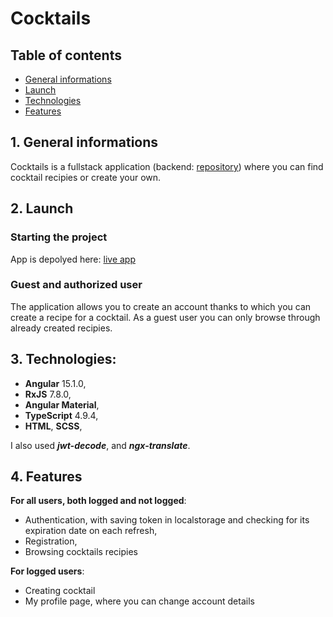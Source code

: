 # Cocktails
## Table of contents
* [General informations](#1-general-informations)
* [Launch](#2-launch)
* [Technologies](#3-technologies)
* [Features](#4-features)

## 1. General informations
  Cocktails is a fullstack application (backend: [repository](https://github.com/maciekw129/cocktails_rest)) where you can find cocktail recipies or create your own.

## 2. Launch
### Starting the project
  App is depolyed here: [live app](https://cocktails-front.vercel.app)
### Guest and authorized user
  The application allows you to create an account thanks to which you can create a recipe for a cocktail. As a guest user you can only browse through already created recipies.

## 3. Technologies:
- **Angular** 15.1.0,
- **RxJS** 7.8.0,
- **Angular Material**,
- **TypeScript** 4.9.4,
- **HTML**, **SCSS**,

I also used ***jwt-decode***, and ***ngx-translate***.
## 4. Features
**For all users, both logged and not logged**:
- Authentication, with saving token in localstorage and checking for its expiration date on each refresh,
- Registration,
- Browsing cocktails recipies

**For logged users**:
- Creating cocktail
- My profile page, where you can change account details
